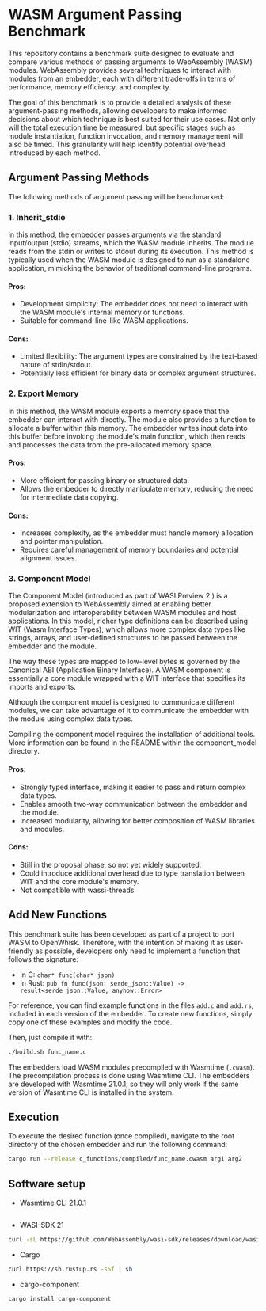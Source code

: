 # WASM Argument Passing Benchmark

This repository contains a benchmark suite designed to evaluate and compare various methods of passing arguments to WebAssembly (WASM) modules. WebAssembly provides several techniques to interact with modules from an embedder, each with different trade-offs in terms of performance, memory efficiency, and complexity. 

The goal of this benchmark is to provide a detailed analysis of these argument-passing methods, allowing developers to make informed decisions about which technique is best suited for their use cases. Not only will the total execution time be measured, but specific stages such as module instantiation, function invocation, and memory management will also be timed. This granularity will help identify potential overhead introduced by each method.

## Argument Passing Methods

The following methods of argument passing will be benchmarked:

### 1. Inherit_stdio

In this method, the embedder passes arguments via the standard input/output (stdio) streams, which the WASM module inherits. The module reads from the stdin or writes to stdout during its execution. This method is typically used when the WASM module is designed to run as a standalone application, mimicking the behavior of traditional command-line programs. 

#### Pros:
- Development simplicity: The embedder does not need to interact with the WASM module's internal memory or functions.
- Suitable for command-line-like WASM applications.

#### Cons:
- Limited flexibility: The argument types are constrained by the text-based nature of stdin/stdout.
- Potentially less efficient for binary data or complex argument structures.

### 2. Export Memory

In this method, the WASM module exports a memory space that the embedder can interact with directly. The module also provides a function to allocate a buffer within this memory. The embedder writes input data into this buffer before invoking the module's main function, which then reads and processes the data from the pre-allocated memory space.

#### Pros:
- More efficient for passing binary or structured data.
- Allows the embedder to directly manipulate memory, reducing the need for intermediate data copying.

#### Cons:
- Increases complexity, as the embedder must handle memory allocation and pointer manipulation.
- Requires careful management of memory boundaries and potential alignment issues.

### 3. Component Model

The Component Model (introduced as part of WASI Preview 2 ) is a proposed extension to WebAssembly aimed at enabling better modularization and interoperability between WASM modules and host applications. In this model, richer type definitions can be described using WIT (Wasm Interface Types), which allows more complex data types like strings, arrays, and user-defined structures to be passed between the embedder and the module.

The way these types are mapped to low-level bytes is governed by the Canonical ABI (Application Binary Interface). A WASM component is essentially a core module wrapped with a WIT interface that specifies its imports and exports. 

Although the component model is designed to communicate different modules, we can take advantage of it to communicate the embedder with the module using complex data types.

Compiling the component model requires the installation of additional tools. More information can be found in the README within the component_model directory.

#### Pros:
- Strongly typed interface, making it easier to pass and return complex data types.
- Enables smooth two-way communication between the embedder and the module.
- Increased modularity, allowing for better composition of WASM libraries and modules.

#### Cons:
- Still in the proposal phase, so not yet widely supported.
- Could introduce additional overhead due to type translation between WIT and the core module's memory.
- Not compatible with wassi-threads


## Add New Functions

This benchmark suite has been developed as part of a project to port WASM to OpenWhisk. Therefore, with the intention of making it as user-friendly as possible, developers only need to implement a function that follows the signature:

- In C: `char* func(char* json)`
- In Rust: `pub fn func(json: serde_json::Value) -> result<serde_json::Value, anyhow::Error>`

For reference, you can find example functions in the files `add.c` and `add.rs`, included in each version of the embedder. To create new functions, simply copy one of these examples and modify the code.

Then, just compile it with:

```bash
./build.sh func_name.c
```


The embedders load WASM modules precompiled with Wasmtime (`.cwasm`). The precompilation process is done using Wasmtime CLI. The embedders are developed with Wasmtime 21.0.1, so they will only work if the same version of Wasmtime CLI is installed in the system.


## Execution

To execute the desired function (once compiled), navigate to the root directory of the chosen embedder and run the following command:

```bash
cargo run --release c_functions/compiled/func_name.cwasm arg1 arg2
```

## Software setup

- Wasmtime CLI 21.0.1
```sh

```

- WASI-SDK 21
```sh
curl -sL https://github.com/WebAssembly/wasi-sdk/releases/download/wasi-sdk-21/wasi-sdk-21.0-linux.tar.gz | sudo tar -xz -C /opt/ && sudo mv /opt/wasi-sdk-21.0 /opt/wasi-sdk
```

- Cargo
```sh
curl https://sh.rustup.rs -sSf | sh
```

- cargo-component
```sh
cargo install cargo-component
```
